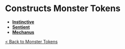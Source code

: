 # Constructs Monster Tokens
* **[Instinctive](instinctive)**
* **[Sentient](sentient)**
* **[Mechanus](mechanus)**

[< Back to Monster Tokens](../README.md#monster-tokens)
